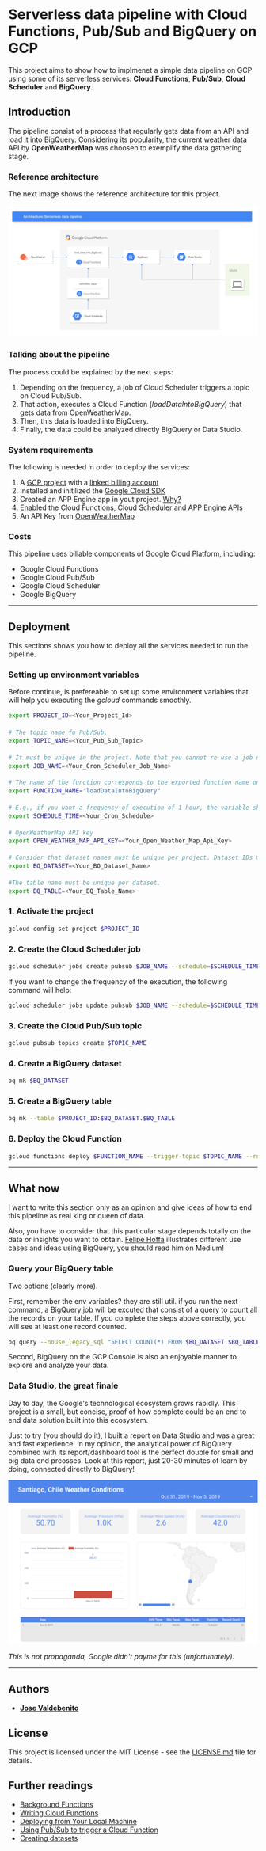 # Serverless data pipeline with Cloud Functions, Pub/Sub and BigQuery on GCP

This project aims to show how to implmenet a simple data pipeline on GCP using some of its serverless services: **Cloud Functions**, **Pub/Sub**, **Cloud Scheduler** and **BigQuery**.

## Introduction

The pipeline consist of a process that regularly gets data from an API and load it into BigQuery. Considering its popularity, the current weather data API by **OpenWeatherMap** was choosen to exemplify the data gathering stage.

### Reference architecture

The next image shows the reference architecture for this project.

![Architecture](https://raw.githubusercontent.com/jovald/gcp-serverless-data-pipeline/assets/gcp-serverless-data-pipeline.jpg)

### Talking about the pipeline

The process could be explained by the next steps:

1. Depending on the frequency, a job of Cloud Scheduler triggers a topic on Cloud Pub/Sub.
2. That action, executes a Cloud Function (*loadDataIntoBigQuery*) that gets data from OpenWeatherMap.
3. Then, this data is loaded into BigQuery.
4. Finally, the data could be analyzed directly BigQuery or Data Studio.

### System requirements

The following is needed in order to deploy the services:

1. A [GCP project](https://cloud.google.com/resource-manager/docs/creating-managing-projects) with a [linked billing account](https://cloud.google.com/billing/docs/how-to/modify-project)
2. Installed and initilized the [Google Cloud SDK](https://cloud.google.com/sdk/install)
3. Created an APP Engine app in yout project. [Why?](https://cloud.google.com/scheduler/docs/setup)
4. Enabled the Cloud Functions, Cloud Scheduler and APP Engine APIs
5. An API Key from [OpenWeatherMap](https://openweathermap.org)

### Costs

This pipeline uses billable components of Google Cloud Platform, including:

* Google Cloud Functions
* Google Cloud Pub/Sub
* Google Cloud Scheduler
* Google BigQuery

---

## Deployment

This sections shows you how to deploy all the services needed to run the pipeline.

### Setting up environment variables

Before continue, is prefereable to set up some environment variables that will help you executing the *gcloud* commands smoothly.

```sh
export PROJECT_ID=<Your_Project_Id>

# The topic name fo Pub/Sub.
export TOPIC_NAME=<Your_Pub_Sub_Topic>

# It must be unique in the project. Note that you cannot re-use a job name in a project even if you delete its associated job.
export JOB_NAME=<Your_Cron_Scheduler_Job_Name>

# The name of the function corresponds to the exported function name on index.js
export FUNCTION_NAME="loadDataIntoBigQuery"

# E.g., if you want a frequency of execution of 1 hour, the variable should be SCHEDULE_TIME="every 1 hour".
export SCHEDULE_TIME=<Your_Cron_Schedule>

# OpenWeatherMap API key
export OPEN_WEATHER_MAP_API_KEY=<Your_Open_Weather_Map_Api_Key>

# Consider that dataset names must be unique per project. Dataset IDs must be alphanumeric (plus underscores)
export BQ_DATASET=<Your_BQ_Dataset_Name>

#The table name must be unique per dataset.
export BQ_TABLE=<Your_BQ_Table_Name>
```

### 1. Activate the project

```sh
gcloud config set project $PROJECT_ID
```

### 2. Create the Cloud Scheduler job

```sh
gcloud scheduler jobs create pubsub $JOB_NAME --schedule=$SCHEDULE_TIME --topic=$TOPIC_NAME --message-body="execute"
```

If you want to change the frequency of the execution, the following command will help:

```sh
gcloud scheduler jobs update pubsub $JOB_NAME --schedule=$SCHEDULE_TIME
```

### 3. Create the Cloud Pub/Sub topic

```sh
gcloud pubsub topics create $TOPIC_NAME
```

### 4. Create a BigQuery dataset

```sh
bq mk $BQ_DATASET
```

### 5. Create a BigQuery table

```sh
bq mk --table $PROJECT_ID:$BQ_DATASET.$BQ_TABLE
```

### 6. Deploy the Cloud Function

```sh
gcloud functions deploy $FUNCTION_NAME --trigger-topic $TOPIC_NAME --runtime nodejs10 --set-env-vars OPEN_WEATHER_MAP_API_KEY=$OPEN_WEATHER_MAP_API_KEY,BQ_DATASET=$BQ_DATASET,BQ_TABLE=$BQ_TABLE
```

---

## What now

I want to write this section only as an opinion and give ideas of how to end this pipeline as real king or queen of data.

Also, you have to consider that this particular stage depends totally on the data or insights you want to obtain. [Felipe Hoffa](https://medium.com/@hoffa) illustrates different use cases and ideas using BigQuery, you should read him on Medium!

### Query your BigQuery table

Two options (clearly more).

First, remember the env variables? they are still util. if you run the next command, a BigQuery job will be excuted that consist of a query to count all the records on your table. If you complete the steps above correctly, you will see at least one record counted.

```sh
bq query --nouse_legacy_sql "SELECT COUNT(*) FROM $BQ_DATASET.$BQ_TABLE"
```

Second, BigQuery on the GCP Console is also an enjoyable manner to explore and analyze your data.

### Data Studio, the great finale

Day to day, the Google's technological ecosystem grows rapidly. This project is a small, but concise, proof of how complete could be an end to end data solution built into this ecosystem.

Just to try (you should do it), I built a report on Data Studio and was a great and fast experience. In my opinion, the analytical power of BigQuery combined with its report/dashboard tool is the perfect double for small and big data end prcosses. Look at this report, just 20-30 minutes of learn by doing, connected directly to BigQuery!

![Data Studio](https://raw.githubusercontent.com/jovald/gcp-serverless-data-pipeline/assets/data-studio-sample.png)

*This is not propaganda, Google didn't payme for this (unfortunately).*

---

## Authors

* **[Jose Valdebenito](https://github.com/jovald)**

## License

This project is licensed under the MIT License - see the [LICENSE.md](LICENSE.md) file for details.

## Further readings

* [Background Functions](https://cloud.google.com/functions/docs/writing/background)
* [Writing Cloud Functions](https://cloud.google.com/functions/docs/writing/)
* [Deploying from Your Local Machine](https://cloud.google.com/functions/docs/deploying/filesystem)
* [Using Pub/Sub to trigger a Cloud Function](https://cloud.google.com/scheduler/docs/tut-pub-sub)
* [Creating datasets](https://cloud.google.com/bigquery/docs/datasets)
